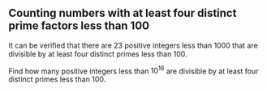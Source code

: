 ## Counting numbers with at least four distinct prime factors less than 100

It can be verified that there are $23$ positive integers less than $1000$ that are divisible by at least four distinct primes less than $100$.

Find how many positive integers less than $10^{16}$ are divisible by at least four distinct primes less than $100$.
